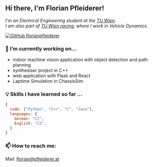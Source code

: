 <h2> Hi there, I'm Florian Pfleiderer!</h2>
<p><em>
I'm an Electrical Engineering student at the <a href="https://www.tuwien.at/">TU Wien</a>. <br>
I am also part of <a href="https://www.tuwienracing.at/">TU Wien racing</a>, where I work in Vehicle Dynamics.
</em></p>

[![GitHub florianpfleiderer](https://img.shields.io/github/followers/majvie?label=follow&style=social)](https://github.com/florianpfleiderer)

### 🔭 I’m currently working on...

- indoor machine vision application with object detection and path planning
- synthesiser project in C++
- web application with Flask and React
- Laptime Simulation in ChassisSim

### 💡 Skills i have learned so far ...  

```javascript
{
  code: ["Python", "C++", "C", "Java"],
  languages: {
    German: "C2",
    English: "C2",
  }
}
```

### 📫 How to reach me: 

Mail: [florian@pfleiderer.at](mailto:florian@pfleiderer.at)

<!--
**florianpfleiderer/florianpfleiderer** is a ✨ _special_ ✨ repository because its `README.md` (this file) appears on your GitHub profile.

Here are some ideas to get you started:

- 🔭 I’m currently working on ...
- 🌱 I’m currently learning ...
- 👯 I’m looking to collaborate on ...
- 🤔 I’m looking for help with ...
- 💬 Ask me about ...
- 📫 How to reach me: ...
- 😄 Pronouns: ...
- ⚡ Fun fact: ...
-->
